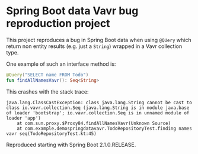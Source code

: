 # Spring Boot data Vavr bug reproduction project

This project reproduces a bug in Spring Boot data when using `@QUery` which return
non entity results (e.g. just a `String`) wrapped in a Vavr collection type.

One example of such an interface method is:

```kt
@Query("SELECT name FROM Todo")
fun findAllNamesVavr(): Seq<String>
```

This crashes with the stack trace:

```
java.lang.ClassCastException: class java.lang.String cannot be cast to class io.vavr.collection.Seq (java.lang.String is in module java.base of loader 'bootstrap'; io.vavr.collection.Seq is in unnamed module of loader 'app')
	at com.sun.proxy.$Proxy84.findAllNamesVavr(Unknown Source)
	at com.example.demospringdatavavr.TodoRepositoryTest.finding names vavr seq(TodoRepositoryTest.kt:45)
```

Reproduced starting with Spring Boot 2.1.0.RELEASE.
